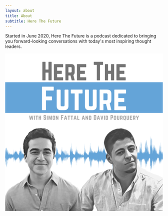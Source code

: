 ```yaml
---
layout: about
title: About
subtitle: Here The Future
---
```


Started in June 2020, Here The Future is a podcast dedicated to bringing you forward-looking conversations with today's most inspiring thought leaders.

![HTF Logo](/assets/img/HTF_HighRes.png)
